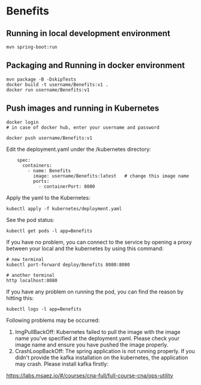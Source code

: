 # Benefits

## Running in local development environment

```
mvn spring-boot:run
```

## Packaging and Running in docker environment

```
mvn package -B -DskipTests
docker build -t username/Benefits:v1 .
docker run username/Benefits:v1
```

## Push images and running in Kubernetes

```
docker login 
# in case of docker hub, enter your username and password

docker push username/Benefits:v1
```

Edit the deployment.yaml under the /kubernetes directory:
```
    spec:
      containers:
        - name: Benefits
          image: username/Benefits:latest   # change this image name
          ports:
            - containerPort: 8080

```

Apply the yaml to the Kubernetes:
```
kubectl apply -f kubernetes/deployment.yaml
```

See the pod status:
```
kubectl get pods -l app=Benefits
```

If you have no problem, you can connect to the service by opening a proxy between your local and the kubernetes by using this command:
```
# new terminal
kubectl port-forward deploy/Benefits 8080:8080

# another terminal
http localhost:8080
```

If you have any problem on running the pod, you can find the reason by hitting this:
```
kubectl logs -l app=Benefits
```

Following problems may be occurred:

1. ImgPullBackOff:  Kubernetes failed to pull the image with the image name you've specified at the deployment.yaml. Please check your image name and ensure you have pushed the image properly.
1. CrashLoopBackOff: The spring application is not running properly. If you didn't provide the kafka installation on the kubernetes, the application may crash. Please install kafka firstly:

https://labs.msaez.io/#/courses/cna-full/full-course-cna/ops-utility

